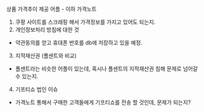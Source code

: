 상품 가격추이 제공 어플 - 이하 가격노트

1. 쿠팡 사이트를 스크래핑 해서 가격정보를 가지고 있어도 되는지.
2. 개인정보처리 방침에 대한 것
  - 약관동의를 얻고 휴대폰 번호를 db에 저장하고 있을 예정.
3. 지적재산권 (폴센트와 비교)
  - 폴센트라는 비슷한 어플이 있는데, 혹시나 폴센트의 지적재산권 침해 문제로 넘어갈 수 있는지.
4. 기프티쇼 법인 이슈
  - 가격노트 통해서 구매한 고객들에게 기프티쇼를 전송 할 것인데, 문제가 되는지?
 
